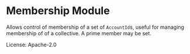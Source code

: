 # Membership Module

Allows control of membership of a set of `AccountId`s, useful for managing membership of of a
collective. A prime member may be set.

License: Apache-2.0
